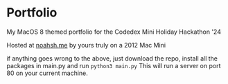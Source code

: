 # Portfolio
My MacOS 8 themed portfolio for the Codedex Mini Holiday Hackathon '24

Hosted at [noahsh.me](https://noahsh.me) by yours truly on a 2012 Mac Mini

if anything goes wrong to the above, just download the repo, install all the packages in main.py and run `python3 main.py`
This will run a server on port 80 on your current machine.
